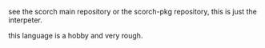 see the scorch main repository or the scorch-pkg repository, this is just the interpeter.

this language is a hobby and very rough.
